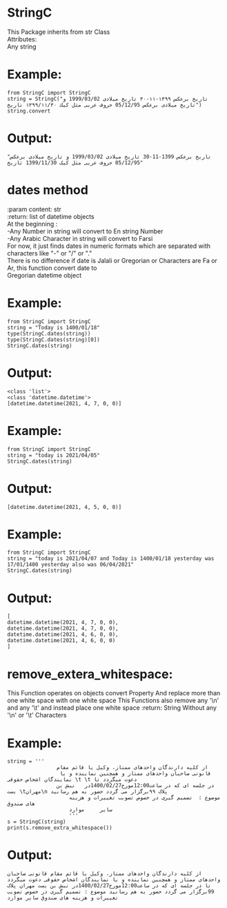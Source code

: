 # StringC
This Package inherits from str Class   
Attributes:  
    Any string  

# Example:
```
from StringC import StringC
string = StringC("تاریخ برعکس ۱۳۹۹-۱۱-۳۰ تاریخ میلادی 1999/03/02 و تاریخ میلادی برعکس 05/12/95 حروف عربی مثل كيك ۱۳۹۹/۱۱/۳۰ تاریخ")
string.convert
```
# Output:
```
"تاریخ برعکس 1399-11-30 تاریخ میلادی 1999/03/02 و تاریخ میلادی برعکس 05/12/95 حروف عربی مثل کیک 1399/11/30 تاریخ"
```
# dates method
:param content: str  
:return: list of datetime objects  
At the beginning :  
-Any Number in string will convert to En string Number  
-Any Arabic Character in string will convert to Farsi  
For now, it just finds dates in numeric formats which are separated with characters like "-" or "/" or "."  
There is no difference if date is Jalali or Gregorian or Characters are Fa or Ar, this function convert date to  
Gregorian datetime object  
# Example:
```
from StringC import StringC
string = "Today is 1400/01/18"
type(StringC.dates(string))
type(StringC.dates(string)[0])
StringC.dates(string)
```
# Output:
```
<class 'list'>  
<class 'datetime.datetime'>  
[datetime.datetime(2021, 4, 7, 0, 0)] 
```
# Example:
```
from StringC import StringC
string = "today is 2021/04/05"
StringC.dates(string)
```
# Output:
```
[datetime.datetime(2021, 4, 5, 0, 0)]  
```
# Example:
```
from StringC import StringC
string = "today is 2021/04/07 and Today is 1400/01/18 yesterday was 17/01/1400 yesterday also was 06/04/2021"
StringC.dates(string)
```
# Output:
```
[  
datetime.datetime(2021, 4, 7, 0, 0),  
datetime.datetime(2021, 4, 7, 0, 0),  
datetime.datetime(2021, 4, 6, 0, 0),  
datetime.datetime(2021, 4, 6, 0, 0)  
]  
```
# remove_extera_whitespace:
This Function operates on objects convert Property
    And replace more than one white space with one white space
    This Functions also remove any '\n' and any '\t' and instead place one white space
    :return: String Without any '\n' or '\t' Characters

# Example:
```
string = '''
                از کلیه دارندگان واحدهای ممتاز، وکیل یا قائم مقام
                 قانونی صاحبان واحدهای ممتاز و همچنین نماینده و یا نمایندگان اشخاص حقوقی \t \t دعوت میگردد تا
                در جلسه ای که در ساعت12:00مورخ1400/02/27در   نبش بن بست \tمهران\n پلاک ۹۹برگزار می گردد حضور به هم رسانید
                    موضوع :  تصمیم گیری در خصوص تصویب تغییرات و هزینه های صندوق
                    سایر     موارد
                    '''
s = StringC(string)
print(s.remove_extra_whitespace())
```
# Output:
```
از کلیه دارندگان واحدهای ممتاز، وکیل یا قائم مقام قانونی صاحبان واحدهای ممتاز و همچنین نماینده و یا نمایندگان اشخاص حقوقی دعوت میگردد تا در جلسه ای که در ساعت12:00مورخ1400/02/27در نبش بن بست مهران پلاک 99برگزار می گردد حضور به هم رسانید موضوع : تصمیم گیری در خصوص تصویب تغییرات و هزینه های صندوق سایر موارد
```
